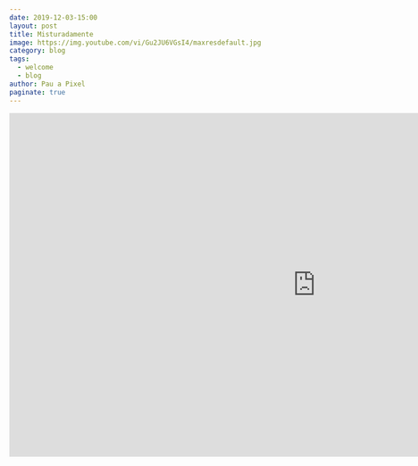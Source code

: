 ```yaml
---
date: 2019-12-03-15:00
layout: post
title: Misturadamente
image: https://img.youtube.com/vi/Gu2JU6VGsI4/maxresdefault.jpg
category: blog
tags:
  - welcome
  - blog
author: Pau a Pixel
paginate: true
---
```


<iframe width="1095" height="616" src="https://www.youtube.com/embed/Gu2JU6VGsI4" frameborder="0" allow="accelerometer; autoplay; clipboard-write; encrypted-media; gyroscope; picture-in-picture" allowfullscreen></iframe>
